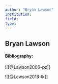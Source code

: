 ```yaml
---
author: "Bryan Lawson"
institution:
field:
type:
---
```


## Bryan Lawson
#### Bibliography:

![[@Lawson2006-pz]]

![[@Lawson2018-lk]]